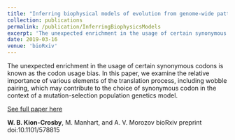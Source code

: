 ```yaml
---
title: "Inferring biophysical models of evolution from genome-wide patterns of codon usage"
collection: publications
permalink: /publication/InferringBiophysicsModels
excerpt: 'The unexpected enrichment in the usage of certain synonymous codons is known as the codon usage bias. In this paper, we examine the relative importance of various elements of the translation process, including wobble pairing, which may contribute to the choice of synonymous codon in the context of a mutation-selection population genetics model. '
date: 2019-03-16
venue: 'bioRxiv'
---
```


The unexpected enrichment in the usage of certain synonymous codons is known as the codon usage bias. In this paper, we examine the relative importance of various elements of the translation process, including wobble pairing, which may contribute to the choice of synonymous codon in the context of a mutation-selection population genetics model. 

[See full paper here](https://www.biorxiv.org/content/10.1101/578815v1)


**W. B. Kion-Crosby**, M. Manhart, and A. V. Morozov
bioRxiv preprint doi:10.1101/578815
